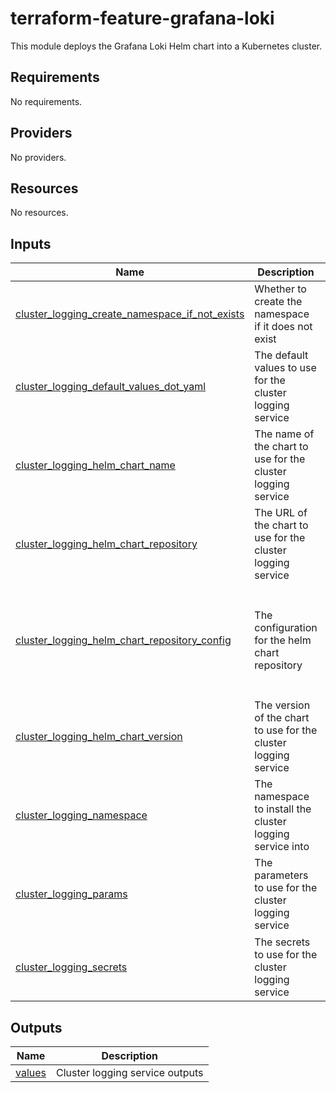 <!-- BEGIN_TF_DOCS -->
# terraform-feature-grafana-loki

This module deploys the Grafana Loki Helm chart into a Kubernetes cluster. 

## Requirements

No requirements.
## Providers

No providers.
## Resources

No resources.
## Inputs

| Name | Description | Type | Default | Required |
|------|-------------|------|---------|:--------:|
| <a name="input_cluster_logging_create_namespace_if_not_exists"></a> [cluster\_logging\_create\_namespace\_if\_not\_exists](#input\_cluster\_logging\_create\_namespace\_if\_not\_exists) | Whether to create the namespace if it does not exist | `bool` | `true` | no |
| <a name="input_cluster_logging_default_values_dot_yaml"></a> [cluster\_logging\_default\_values\_dot\_yaml](#input\_cluster\_logging\_default\_values\_dot\_yaml) | The default values to use for the cluster logging service | `string` | `null` | no |
| <a name="input_cluster_logging_helm_chart_name"></a> [cluster\_logging\_helm\_chart\_name](#input\_cluster\_logging\_helm\_chart\_name) | The name of the chart to use for the cluster logging service | `string` | `"kube-grafana-loki"` | no |
| <a name="input_cluster_logging_helm_chart_repository"></a> [cluster\_logging\_helm\_chart\_repository](#input\_cluster\_logging\_helm\_chart\_repository) | The URL of the chart to use for the cluster logging service | `string` | `"oci://public.registry.jetbrains.space/p/helm/library"` | no |
| <a name="input_cluster_logging_helm_chart_repository_config"></a> [cluster\_logging\_helm\_chart\_repository\_config](#input\_cluster\_logging\_helm\_chart\_repository\_config) | The configuration for the helm chart repository | <pre>object({<br/>    repository_key_file  = optional(string)<br/>    repository_cert_file = optional(string)<br/>    repository_ca_file   = optional(string)<br/>    repository_username  = optional(string)<br/>    repository_password  = optional(string)<br/>  })</pre> | `null` | no |
| <a name="input_cluster_logging_helm_chart_version"></a> [cluster\_logging\_helm\_chart\_version](#input\_cluster\_logging\_helm\_chart\_version) | The version of the chart to use for the cluster logging service | `string` | `"5.43.3"` | no |
| <a name="input_cluster_logging_namespace"></a> [cluster\_logging\_namespace](#input\_cluster\_logging\_namespace) | The namespace to install the cluster logging service into | `string` | `"kube-monitoring"` | no |
| <a name="input_cluster_logging_params"></a> [cluster\_logging\_params](#input\_cluster\_logging\_params) | The parameters to use for the cluster logging service | <pre>list(object({<br/>    name  = string<br/>    value = any<br/>  }))</pre> | `[]` | no |
| <a name="input_cluster_logging_secrets"></a> [cluster\_logging\_secrets](#input\_cluster\_logging\_secrets) | The secrets to use for the cluster logging service | <pre>list(object({<br/>    name  = string<br/>    value = any<br/>  }))</pre> | `[]` | no |
## Outputs

| Name | Description |
|------|-------------|
| <a name="output_values"></a> [values](#output\_values) | Cluster logging service outputs |
<!-- END_TF_DOCS -->